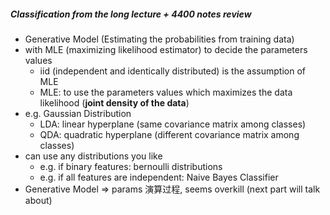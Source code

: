 
##### Classification from the long lecture + 4400 notes review
- Generative Model (Estimating the probabilities from training data)
- with MLE (maximizing likelihood estimator) to decide the parameters values
  - iid (independent and identically distributed) is the assumption of MLE
  - MLE: to use the parameters values which maximizes the data likelihood (**joint density of the data**)
- e.g. Gaussian Distribution
  - LDA: linear hyperplane (same covariance matrix among classes)
  - QDA: quadratic hyperplane (different covariance matrix among classes)
- can use any distributions you like
  - e.g. if binary features: bernoulli distributions
  - e.g. if all features are independent: Naive Bayes Classifier
- Generative Model => params 演算过程, seems overkill (next part will talk about)
